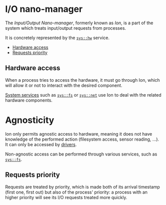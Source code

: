 # I/O nano-manager

The _Input/Output Nano-manager_, formerly known as _Ion_, is a part of the system which treats input/output requests from processes.

It is concretely represented by the [`sys::hw`](../specs/services/system/hw.md) service.

- [Hardware access](#hardware-access)
- [Requests priority](#requests-priority)

## Hardware access

When a process tries to access the hardware, it must go through Ion, which will allow it or not to interact with the desired component.

[System services](services.md) such as [`sys::fs`](../specs/services/system/fs.md) or [`sys::net`](../specs/services/system/net.md) use Ion to deal with the related hardware components.

# Agnosticity

Ion only permits agnostic access to hardware, meaning it does not have knowledge of the performed action (filesystem access, sensor reading, ...). It can only be accessed by [drivers](../specs/services/system/hw.md#drivers).

Non-agnostic access can be performed through various services, such as [`sys::fs`](../specs/services/system/fs.md).

## Requests priority

Requests are treated by priority, which is made both of its arrival timestamp (first one, first out) but also of the process' priority: a process with an higher priority will see its I/O requests treated more quickly.
